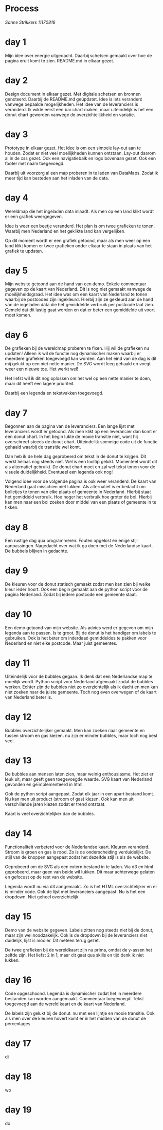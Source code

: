 # Process
###### Sanne Strikkers 11170816

# day 1
Mijn idee over energie uitgedacht. Daarbij schetsen gemaakt over hoe de pagina eruit komt te zien. README.md in elkaar gezet.

# day 2
Design document in elkaar gezet. Met digitale schetsen en bronnen genoteerd. Daarbij de README.md geüpdatet. Idee is iets veranderd vanwege bepaalde mogelijkheden. Het idee van de leveranciers is veranderd. Ik wilde eerst een bar chart maken, maar uiteindelijk is het een donut chart geworden vanwege de overzichtelijkheid en variatie.

# day 3
Prototype in elkaar gezet. Het idee is om een simpele lay-out aan te houden. Zodat er niet veel moeilijkheden kunnen ontstaan. Lay-out daarom al in de css gezet. Ook een navigatiebalk en logo bovenaan gezet. Ook een footer met naam toegevoegd. 

Daarbij uit voorzorg al een map proberen in te laden van DataMaps. Zodat ik meer tijd kan besteden aan het inladen van de data.

# day 4
Wereldmap die het ingeladen data inlaadt. Als men op een land klikt wordt er een grafiek weergegeven.

Idee is weer een beetje veranderd. Het plan is om twee grafieken te tonen. Waarbij men Nederland en het geklikte land kan vergelijken.

Op dit moment wordt er een grafiek getoond, maar als men weer op een land klikt komen er twee grafieken onder elkaar te staan in plaats van het grafiek te updaten.

# day 5
Mijn website getoond aan de hand van een demo. Enkele commentaar gegeven op de kaart van Nederland. Dit is nog niet gemaakt vanwege de moeilijkheidsgraad. Het idee was om een kaart van Nederland te tonen waarbij de postcodes zijn ingekleurd. Hierbij zijn ze gekleurd aan de hand van de ingeladen data die het gemiddelde verbruik per postcode laat zien. Gemeld dat dit lastig gaat worden en dat er beter een gemiddelde uit voort moet komen.

# day 6
De grafieken bij de wereldmap proberen te fixen. Hij wil de grafieken nu updaten! Alleen ik wil de functie nog dynamischer maken waarbij er meerdere grafieken toegevoegd kan worden. Aan het eind van de dag is dit mij gelukt op een niet nette manier. De SVG wordt leeg gehaald en voegt weer een nieuwe toe. Het werkt wel!

Het liefst wil ik dit nog oplossen om het wel op een nette manier te doen, maar dit heeft een lagere prioriteit.

Daarbij een legenda en tekstvakken toegevoegd.

# day 7
Begonnen aan de pagina van de leveranciers. Een lange lijst met leveranciers wordt er getoond. Als men klikt op een leverancier dan komt er een donut chart. In het begin lukte de mooie transitie niet, want hij overschreef steeds de donut chart. Uiteindelijk sommige code uit de functie gehaald waarbij de transitie wel komt.

Dan heb ik de hele dag geprobeerd om tekst in de donut te krijgen. Dit werkt helaas nog steeds niet. Wel is een tooltip gelukt. Momenteel wordt dit als alternatief gebruikt. De donut chart moet en zal wel tekst tonen voor de visuele duidelijkheid. Eventueel een legenda ook nog!

Volgend idee voor de volgende pagina is ook weer veranderd. De kaart van Nederland gaat misschien niet lukken. Als alternatief is er bedacht om bolletjes te tonen van elke plaats of gemeente in Nederland. Hierbij staat het gemiddeld verbruik. Hoe hoger het verbruik hoe groter de bol. Hierbij kan men naar een bol zoeken door middel van een plaats of gemeente in te tikken.

# day 8
Een rustige dag qua programmeren. Fouten opgelost en enige stijl aanpassingen. Nagedacht over wat ik ga doen met de Nederlandse kaart. De bubbels blijven in gedachte.

# day 9
De kleuren voor de donut statisch gemaakt zodat men kan zien bij welke kleur ieder hoort.
Ook een begin gemaakt aan de python script voor de pagina Nederland. Zodat bij iedere postcode een gemeente staat.

# day 10
Een demo getoond van mijn website. Als advies werd er gegeven om mijn legenda aan te passen. Is te groot. Bij de donut is het handiger om labels te gebruiken. Ook is het beter om inderdaad gemiddeldes te pakken voor Nederland en niet elke postcode. Maar juist gemeentes.

# day 11
Uiteindelijk voor de bubbles gegaan. Ik denk dat een Nederlandse map te moeilijk wordt. Python script voor Nederland afgemaakt zodat de bubbles werken. Echter zijn de bubbles niet zo overzichtelijk als ik dacht en men kan niet zoeken naar de juiste gemeente. Toch nog even overwegen of de kaart van Nederland beter is.

# day 12
Bubbles overzichtelijker gemaakt. Men kan zoeken naar gemeente en tussen stroom en gas kiezen. nu zijn er minder bubbles, maar toch nog best veel.

# day 13
De bubbles aan mensen laten zien, maar weinig enthousiasme. Het ziet er leuk uit, maar geeft geen toegevoegde waarde. SVG kaart van Nederland gevonden en geïmplementeerd in html. 

Ook de python script aangepast. Zodat elk jaar in een apart bestand komt. Nu kan men uit product (stroom of gas) kiezen. Ook kan men uit verschillende jaren kiezen zodat er trend ontstaat.

Kaart is veel overzichtelijker dan de bubbles.

# day 14
Functionaliteit verbeterd voor de Nederlandse kaart. Kleuren veranderd. Stroom is groen en gas is rood. Zo is de onderscheiding verduidelijkt. De stijl van de knoppen aangepast zodat het dezelfde stijl is als de website.

Geprobeerd om de SVG als een extern bestand in te laden. Via d3 en html geprobeerd, maar geen van beide wil lukken. Dit maar achterwege gelaten en gefocust op de rest van de website.

Legenda wordt nu via d3 aangemaakt. Zo is het HTML overzichtelijker en er is minder code. Ook de lijst met leveranciers aangepast. Nu is het een dropdown. Niet geheel overzichtelijk

# day 15
Demo van de website gegeven. Labels zitten nog steeds niet bij de donut, maar zijn wel noodzakelijk. Ook is de dropdown bij de leveranciers niet duidelijk, lijst is mooier. Dit meteen terug gezet.

De twee grafieken bij de wereldkaart zijn nu prima, omdat de y-assen het zelfde zijn. Het liefst 2 in 1, maar dit gaat qua skills en tijd denk ik niet lukken.

# day 16
Code opgeschoond. Legenda is dynamischer zodat het in meerdere bestanden kan worden aangemaakt. Commentaar toegevoegd. Tekst toegevoegd aan de wereld kaart en de kaart van Nederland.

De labels zijn gelukt bij de donut. nu met een lijntje en mooie transitie. Ook als men over de kleuren hovert komt er in het midden van de donut de percentages.

# day 17
di
# day 18
wo
# day 19
do
